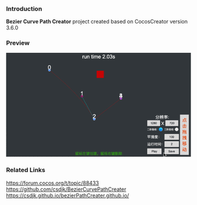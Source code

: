 ### Introduction
**Bezier Curve Path Creator** project created based on CocosCreator version 3.6.0

### Preview
![image](../../../gif/202203/2022030565.gif)

### Related Links
https://forum.cocos.org/t/topic/88433    
https://github.com/csdjk/BezierCurvePathCreater    
https://csdjk.github.io/bezierPathCreater.github.io/